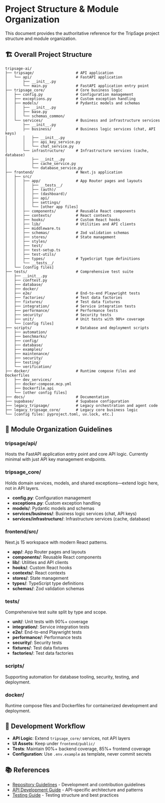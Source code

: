 # Project Structure & Module Organization

This document provides the authoritative reference for the TripSage project structure and module organization.

## 🏗️ Overall Project Structure

```text
tripsage-ai/
├── tripsage/                   # API application
│   └── api/                    # FastAPI application
│       ├── __init__.py
│       └── main.py             # FastAPI application entry point
├── tripsage_core/              # Core business logic
│   ├── config.py               # Configuration management
│   ├── exceptions.py           # Custom exception handling
│   ├── models/                 # Pydantic models and schemas
│   │   ├── __init__.py
│   │   ├── base.py
│   │   └── schemas_common/
│   └── services/               # Business and infrastructure services
│       ├── __init__.py
│       ├── business/           # Business logic services (chat, API keys)
│       │   ├── __init__.py
│       │   ├── api_key_service.py
│       │   └── chat_service.py
│       └── infrastructure/     # Infrastructure services (cache, database)
│           ├── __init__.py
│           ├── cache_service.py
│           └── database_service.py
├── frontend/                   # Next.js application
│   ├── src/
│   │   ├── app/                # App Router pages and layouts
│   │   │   ├── __tests__/
│   │   │   ├── (auth)/
│   │   │   ├── (dashboard)/
│   │   │   ├── api/
│   │   │   ├── settings/
│   │   │   └── [other app files]
│   │   ├── components/         # Reusable React components
│   │   ├── contexts/           # React contexts
│   │   ├── hooks/              # Custom React hooks
│   │   ├── lib/                # Utilities and API clients
│   │   ├── middleware.ts
│   │   ├── schemas/            # Zod validation schemas
│   │   ├── stores/             # State management
│   │   ├── styles/
│   │   ├── test/
│   │   ├── test-setup.ts
│   │   ├── test-utils/
│   │   ├── types/              # TypeScript type definitions
│   │   └── __tests__/
│   └── [config files]
├── tests/                      # Comprehensive test suite
│   ├── __init__.py
│   ├── conftest.py
│   ├── database/
│   ├── docker/
│   ├── e2e/                    # End-to-end Playwright tests
│   ├── factories/              # Test data factories
│   ├── fixtures/               # Test data fixtures
│   ├── integration/            # Service integration tests
│   ├── performance/            # Performance tests
│   ├── security/               # Security tests
│   ├── unit/                   # Unit tests with 90%+ coverage
│   └── [config files]
├── scripts/                    # Database and deployment scripts
│   ├── automation/
│   ├── benchmarks/
│   ├── config/
│   ├── database/
│   ├── examples/
│   ├── maintenance/
│   ├── security/
│   ├── testing/
│   └── verification/
├── docker/                     # Runtime compose files and Dockerfiles
│   ├── dev_services/
│   ├── docker-compose.mcp.yml
│   ├── Dockerfile.api
│   └── [other config files]
├── docs/                       # Documentation
├── supabase/                   # Supabase configuration
├── legacy_tripsage/            # Legacy orchestration and agent code
├── legacy_tripsage_core/       # Legacy core business logic
└── [config files: pyproject.toml, uv.lock, etc.]
```

## 📁 Module Organization Guidelines

### tripsage/api/

Hosts the FastAPI application entry point and core API logic. Currently minimal with just API key management endpoints.

### tripsage_core/

Holds domain services, models, and shared exceptions—extend logic here, not in API layers.

- **config.py**: Configuration management
- **exceptions.py**: Custom exception handling
- **models/**: Pydantic models and schemas
- **services/business/**: Business logic services (chat, API keys)
- **services/infrastructure/**: Infrastructure services (cache, database)

### frontend/src/

Next.js 15 workspace with modern React patterns.

- **app/**: App Router pages and layouts
- **components/**: Reusable React components
- **lib/**: Utilities and API clients
- **hooks/**: Custom React hooks
- **contexts/**: React contexts
- **stores/**: State management
- **types/**: TypeScript type definitions
- **schemas/**: Zod validation schemas

### tests/

Comprehensive test suite split by type and scope.

- **unit/**: Unit tests with 90%+ coverage
- **integration/**: Service integration tests
- **e2e/**: End-to-end Playwright tests
- **performance/**: Performance tests
- **security/**: Security tests
- **fixtures/**: Test data fixtures
- **factories/**: Test data factories

### scripts/

Supporting automation for database tooling, security, testing, and deployment.

### docker/

Runtime compose files and Dockerfiles for containerized development and deployment.

## 🔄 Development Workflow

- **API Logic**: Extend `tripsage_core/` services, not API layers
- **UI Assets**: Keep under `frontend/public/`
- **Tests**: Maintain 90%+ backend coverage, 85%+ frontend coverage
- **Configuration**: Use `.env.example` as template, never commit secrets

## 📚 References

- [Repository Guidelines](../AGENTS.md) - Development and contribution guidelines
- [API Development Guide](../developers/api-development.md) - API-specific architecture and patterns
- [Testing Guide](../developers/testing-guide.md) - Testing structure and best practices
